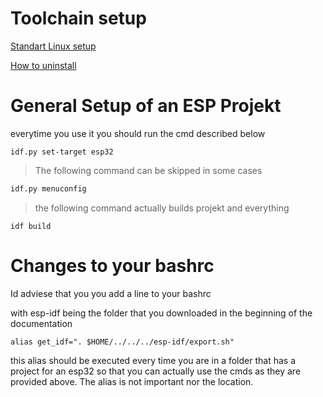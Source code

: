 
# Toolchain setup

[Standart Linux setup](https://docs.espressif.com/projects/esp-idf/en/stable/esp32/get-started/linux-macos-setup.html)

[How to uninstall](https://docs.espressif.com/projects/esp-idf/en/stable/esp32/api-guides/tools/idf-tools.html#idf-tools-uninstall)
# General Setup of an ESP Projekt 

everytime you use it you should run the cmd described below

```shell
idf.py set-target esp32
```

> The following command can be skipped in some cases 
```sh
idf.py menuconfig
```

> the following command actually builds projekt and everything
```Shell
idf build 
```


# Changes to your bashrc 

Id adviese that you you add a line to your bashrc

with esp-idf being the folder that you downloaded in the beginning of the documentation
```shell
alias get_idf=". $HOME/../../../esp-idf/export.sh"
```

this alias should be executed every time you are in a folder that has a project for an esp32 so that you can actually use the cmds as they are provided above. The alias is not important nor the location.